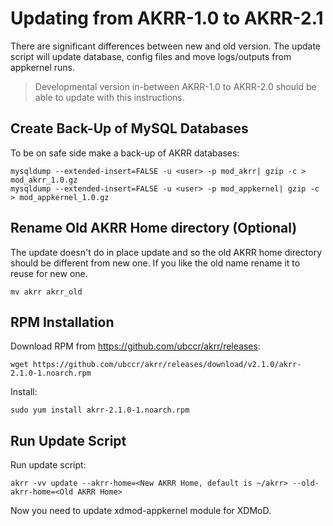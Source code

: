 # Updating from AKRR-1.0 to AKRR-2.1

There are significant differences between new and old version.
The update script will update database, config files and move logs/outputs from appkernel runs. 

> Developmental version in-between AKRR-1.0 to AKRR-2.0 should be able to update with this instructions. 


## Create Back-Up of MySQL Databases

To be on safe side make a back-up of AKRR databases:

```shell script
mysqldump --extended-insert=FALSE -u <user> -p mod_akrr| gzip -c > mod_akrr_1.0.gz
mysqldump --extended-insert=FALSE -u <user> -p mod_appkernel| gzip -c > mod_appkernel_1.0.gz
```

## Rename Old AKRR Home directory (Optional)

The update doesn't do in place update and so the old AKRR home directory should be different from new one. 
If you like the old name rename it to reuse for new one.

```shell script
mv akrr akrr_old
```

## RPM Installation

Download RPM from https://github.com/ubccr/akrr/releases:

```shell script
wget https://github.com/ubccr/akrr/releases/download/v2.1.0/akrr-2.1.0-1.noarch.rpm
```

Install:
 
```shell script
sudo yum install akrr-2.1.0-1.noarch.rpm
```

## Run Update Script

Run update script:

```shell script
akrr -vv update --akrr-home=<New AKRR Home, default is ~/akrr> --old-akrr-home=<Old AKRR Home>
```

Now you need to update xdmod-appkernel module for XDMoD.
